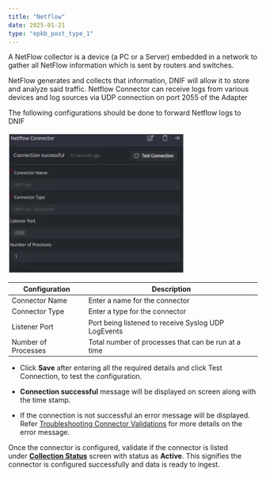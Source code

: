 ```yaml
---
title: "Netflow"
date: 2025-01-21
type: "epkb_post_type_1"
---
```


A NetFlow collector is a device (a PC or a Server) embedded in a network to gather all NetFlow information which is sent by routers and switches.

NetFlow generates and collects that information, DNIF will allow it to store and analyze said traffic. Netflow Connector can receive logs from various devices and log sources via UDP connection on port 2055 of the Adapter

The following configurations should be done to forward Netflow logs to DNIF

![image 1-Nov-16-2023-09-45-28-3277-AM](./images-Netflow/Netflow-1.webp)

| **Configuration** | **Description** |
| --- | --- |
| Connector Name | Enter a name for the connector |
| Connector Type | Enter a type for the connector |
| Listener Port | Port being listened to receive Syslog UDP LogEvents |
| Number of Processes | Total number of processes that can be run at a time |

- Click **Save** after entering all the required details and click Test Connection, to test the configuration.

- **Connection successful** message will be displayed on screen along with the time stamp.

- If the connection is not successful an error message will be displayed. Refer [Troubleshooting Connector Validations](https://dnif.it/kb/troubleshooting-and-debugging/troubleshooting-connector-validations/) for more details on the error message.

Once the connector is configured, validate if the connector is listed under **[Collection Status](https://dnif.it/kb/operations/collection-status/)** screen with status as **Active**. This signifies the connector is configured successfully and data is ready to ingest.
